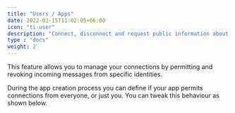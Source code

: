 ```yaml
---
title: "Users / Apps"
date: 2022-02-15T11:02:05+06:00
icon: "ti-user"
description: "Connect, disconnect and request public information about users and apps"
type : "docs"
weight: 2
---
```


This feature allows you to manage your connections by permitting and revoking incoming messages from specific identities.

During the app creation process you can define if your app permits connections from everyone, or just you. You can tweak this behaviour as shown below.
